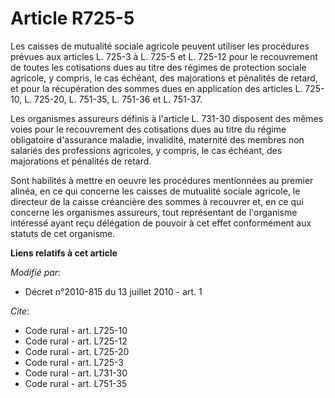 # Article R725-5

Les caisses de mutualité sociale agricole peuvent utiliser les procédures prévues aux articles L. 725-3 à L. 725-5 et L.
725-12 pour le recouvrement de toutes les cotisations dues au titre des régimes de protection sociale agricole, y compris, le
cas échéant, des majorations et pénalités de retard, et pour la récupération des sommes dues en application des articles L.
725-10, L. 725-20, L. 751-35, L. 751-36 et L. 751-37. 

Les organismes assureurs définis à l'article L. 731-30 disposent des mêmes voies pour le recouvrement des cotisations dues au
titre du régime obligatoire d'assurance maladie, invalidité, maternité des membres non salariés des professions agricoles, y
compris, le cas échéant, des majorations et pénalités de retard. 

Sont habilités à mettre en oeuvre les procédures mentionnées au premier alinéa, en ce qui concerne les caisses de mutualité
sociale agricole, le directeur de la caisse créancière des sommes à recouvrer et, en ce qui concerne les organismes
assureurs, tout représentant de l'organisme intéressé ayant reçu délégation de pouvoir à cet effet conformément aux statuts
de cet organisme.

**Liens relatifs à cet article**

_Modifié par_:

  - Décret n°2010-815 du 13 juillet 2010 - art. 1

_Cite_:

  - Code rural - art. L725-10
  - Code rural - art. L725-12
  - Code rural - art. L725-20
  - Code rural - art. L725-3
  - Code rural - art. L731-30
  - Code rural - art. L751-35
